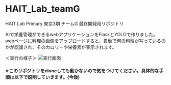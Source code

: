 # HAIT_Lab_teamG
HAIT Lab Primary 東京3期 チームG 最終開発用リポジトリ

AIで栄養管理ができるwebアプリケーションをFlaskとYOLOで作りました。  
webページに料理の画像をアップロードすると、自動で何の料理が写っているのかが認識され、そのカロリーや栄養素が表示されます。

＜実行の様子＞
![実行画面](https://github.com/ayarimatsui/HAIT_Lab_teamG/blob/master/images_for_readme/%E3%82%B9%E3%82%AF%E3%83%AA%E3%83%BC%E3%83%B3%E3%82%B7%E3%83%A7%E3%83%83%E3%83%88%202020-03-28%2023.03.14.png)


#### ※このリポジトリをcloneしても動かないので気をつけてください。具体的な手順は以下で説明していきます。(今後)

